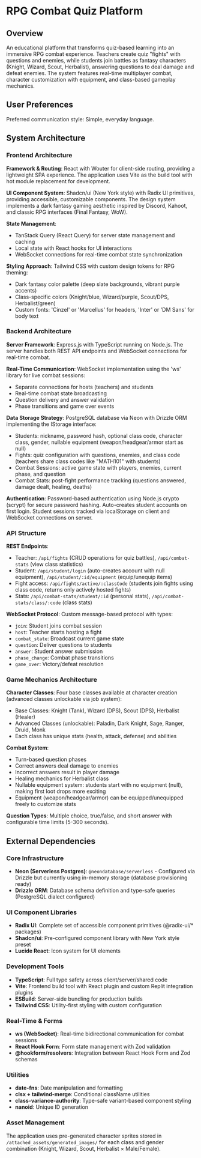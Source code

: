 # RPG Combat Quiz Platform

## Overview

An educational platform that transforms quiz-based learning into an immersive RPG combat experience. Teachers create quiz "fights" with questions and enemies, while students join battles as fantasy characters (Knight, Wizard, Scout, Herbalist), answering questions to deal damage and defeat enemies. The system features real-time multiplayer combat, character customization with equipment, and class-based gameplay mechanics.

## User Preferences

Preferred communication style: Simple, everyday language.

## System Architecture

### Frontend Architecture

**Framework & Routing**: React with Wouter for client-side routing, providing a lightweight SPA experience. The application uses Vite as the build tool with hot module replacement for development.

**UI Component System**: Shadcn/ui (New York style) with Radix UI primitives, providing accessible, customizable components. The design system implements a dark fantasy gaming aesthetic inspired by Discord, Kahoot, and classic RPG interfaces (Final Fantasy, WoW).

**State Management**: 
- TanStack Query (React Query) for server state management and caching
- Local state with React hooks for UI interactions
- WebSocket connections for real-time combat state synchronization

**Styling Approach**: Tailwind CSS with custom design tokens for RPG theming:
- Dark fantasy color palette (deep slate backgrounds, vibrant purple accents)
- Class-specific colors (Knight/blue, Wizard/purple, Scout/DPS, Herbalist/green)
- Custom fonts: 'Cinzel' or 'Marcellus' for headers, 'Inter' or 'DM Sans' for body text

### Backend Architecture

**Server Framework**: Express.js with TypeScript running on Node.js. The server handles both REST API endpoints and WebSocket connections for real-time combat.

**Real-Time Communication**: WebSocket implementation using the 'ws' library for live combat sessions:
- Separate connections for hosts (teachers) and students
- Real-time combat state broadcasting
- Question delivery and answer validation
- Phase transitions and game over events

**Data Storage Strategy**: PostgreSQL database via Neon with Drizzle ORM implementing the IStorage interface:
- Students: nickname, password hash, optional class code, character class, gender, nullable equipment (weapon/headgear/armor start as null)
- Fights: quiz configuration with questions, enemies, and class code (teachers share class codes like "MATH101" with students)
- Combat Sessions: active game state with players, enemies, current phase, and question
- Combat Stats: post-fight performance tracking (questions answered, damage dealt, healing, deaths)

**Authentication**: Password-based authentication using Node.js crypto (scrypt) for secure password hashing. Auto-creates student accounts on first login. Student sessions tracked via localStorage on client and WebSocket connections on server.

### API Structure

**REST Endpoints**:
- Teacher: `/api/fights` (CRUD operations for quiz battles), `/api/combat-stats` (view class statistics)
- Student: `/api/student/login` (auto-creates account with null equipment), `/api/student/:id/equipment` (equip/unequip items)
- Fight access: `/api/fights/active/:classCode` (students join fights using class code, returns only actively hosted fights)
- Stats: `/api/combat-stats/student/:id` (personal stats), `/api/combat-stats/class/:code` (class stats)

**WebSocket Protocol**: Custom message-based protocol with types:
- `join`: Student joins combat session
- `host`: Teacher starts hosting a fight
- `combat_state`: Broadcast current game state
- `question`: Deliver questions to students
- `answer`: Student answer submission
- `phase_change`: Combat phase transitions
- `game_over`: Victory/defeat resolution

### Game Mechanics Architecture

**Character Classes**: Four base classes available at character creation (advanced classes unlockable via job system):
- Base Classes: Knight (Tank), Wizard (DPS), Scout (DPS), Herbalist (Healer)
- Advanced Classes (unlockable): Paladin, Dark Knight, Sage, Ranger, Druid, Monk
- Each class has unique stats (health, attack, defense) and abilities

**Combat System**:
- Turn-based question phases
- Correct answers deal damage to enemies
- Incorrect answers result in player damage
- Healing mechanics for Herbalist class
- Nullable equipment system: students start with no equipment (null), making first loot drops more exciting
- Equipment (weapon/headgear/armor) can be equipped/unequipped freely to customize stats

**Question Types**: Multiple choice, true/false, and short answer with configurable time limits (5-300 seconds).

## External Dependencies

### Core Infrastructure
- **Neon (Serverless Postgres)**: `@neondatabase/serverless` - Configured via Drizzle but currently using in-memory storage (database provisioning ready)
- **Drizzle ORM**: Database schema definition and type-safe queries (PostgreSQL dialect configured)

### UI Component Libraries
- **Radix UI**: Complete set of accessible component primitives (@radix-ui/* packages)
- **Shadcn/ui**: Pre-configured component library with New York style preset
- **Lucide React**: Icon system for UI elements

### Development Tools
- **TypeScript**: Full type safety across client/server/shared code
- **Vite**: Frontend build tool with React plugin and custom Replit integration plugins
- **ESBuild**: Server-side bundling for production builds
- **Tailwind CSS**: Utility-first styling with custom configuration

### Real-Time & Forms
- **ws (WebSocket)**: Real-time bidirectional communication for combat sessions
- **React Hook Form**: Form state management with Zod validation
- **@hookform/resolvers**: Integration between React Hook Form and Zod schemas

### Utilities
- **date-fns**: Date manipulation and formatting
- **clsx + tailwind-merge**: Conditional className utilities
- **class-variance-authority**: Type-safe variant-based component styling
- **nanoid**: Unique ID generation

### Asset Management
The application uses pre-generated character sprites stored in `/attached_assets/generated_images/` for each class and gender combination (Knight, Wizard, Scout, Herbalist × Male/Female).